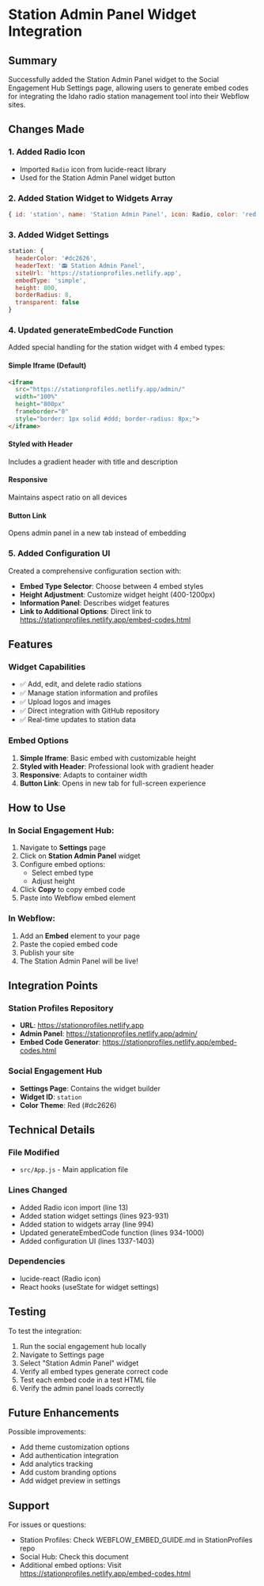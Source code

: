 # Station Admin Panel Widget Integration

## Summary
Successfully added the Station Admin Panel widget to the Social Engagement Hub Settings page, allowing users to generate embed codes for integrating the Idaho radio station management tool into their Webflow sites.

## Changes Made

### 1. Added Radio Icon
- Imported `Radio` icon from lucide-react library
- Used for the Station Admin Panel widget button

### 2. Added Station Widget to Widgets Array
```javascript
{ id: 'station', name: 'Station Admin Panel', icon: Radio, color: 'red' }
```

### 3. Added Widget Settings
```javascript
station: {
  headerColor: '#dc2626',
  headerText: '📻 Station Admin Panel',
  siteUrl: 'https://stationprofiles.netlify.app',
  embedType: 'simple',
  height: 800,
  borderRadius: 8,
  transparent: false
}
```

### 4. Updated generateEmbedCode Function
Added special handling for the station widget with 4 embed types:

#### Simple Iframe (Default)
```html
<iframe 
  src="https://stationprofiles.netlify.app/admin/" 
  width="100%" 
  height="800px" 
  frameborder="0"
  style="border: 1px solid #ddd; border-radius: 8px;">
</iframe>
```

#### Styled with Header
Includes a gradient header with title and description

#### Responsive
Maintains aspect ratio on all devices

#### Button Link
Opens admin panel in a new tab instead of embedding

### 5. Added Configuration UI
Created a comprehensive configuration section with:
- **Embed Type Selector**: Choose between 4 embed styles
- **Height Adjustment**: Customize widget height (400-1200px)
- **Information Panel**: Describes widget features
- **Link to Additional Options**: Direct link to https://stationprofiles.netlify.app/embed-codes.html

## Features

### Widget Capabilities
- ✅ Add, edit, and delete radio stations
- ✅ Manage station information and profiles
- ✅ Upload logos and images
- ✅ Direct integration with GitHub repository
- ✅ Real-time updates to station data

### Embed Options
1. **Simple Iframe**: Basic embed with customizable height
2. **Styled with Header**: Professional look with gradient header
3. **Responsive**: Adapts to container width
4. **Button Link**: Opens in new tab for full-screen experience

## How to Use

### In Social Engagement Hub:
1. Navigate to **Settings** page
2. Click on **Station Admin Panel** widget
3. Configure embed options:
   - Select embed type
   - Adjust height
4. Click **Copy** to copy embed code
5. Paste into Webflow embed element

### In Webflow:
1. Add an **Embed** element to your page
2. Paste the copied embed code
3. Publish your site
4. The Station Admin Panel will be live!

## Integration Points

### Station Profiles Repository
- **URL**: https://stationprofiles.netlify.app
- **Admin Panel**: https://stationprofiles.netlify.app/admin/
- **Embed Code Generator**: https://stationprofiles.netlify.app/embed-codes.html

### Social Engagement Hub
- **Settings Page**: Contains the widget builder
- **Widget ID**: `station`
- **Color Theme**: Red (#dc2626)

## Technical Details

### File Modified
- `src/App.js` - Main application file

### Lines Changed
- Added Radio icon import (line 13)
- Added station widget settings (lines 923-931)
- Added station to widgets array (line 994)
- Updated generateEmbedCode function (lines 934-1000)
- Added configuration UI (lines 1337-1403)

### Dependencies
- lucide-react (Radio icon)
- React hooks (useState for widget settings)

## Testing

To test the integration:
1. Run the social engagement hub locally
2. Navigate to Settings page
3. Select "Station Admin Panel" widget
4. Verify all embed types generate correct code
5. Test each embed code in a test HTML file
6. Verify the admin panel loads correctly

## Future Enhancements

Possible improvements:
- Add theme customization options
- Add authentication integration
- Add analytics tracking
- Add custom branding options
- Add widget preview in settings

## Support

For issues or questions:
- Station Profiles: Check WEBFLOW_EMBED_GUIDE.md in StationProfiles repo
- Social Hub: Check this document
- Additional embed options: Visit https://stationprofiles.netlify.app/embed-codes.html